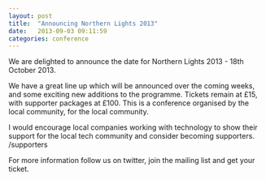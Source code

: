 ```yaml
---
layout: post
title:  "Announcing Northern Lights 2013"
date:   2013-09-03 09:11:59
categories: conference
---
```


We are delighted to announce the date for Northern Lights 2013 - 18th October 2013.

We have a great line up which will be announced over the coming weeks, and some exciting new additions to the programme. Tickets remain at £15, with supporter packages at £100. This is a conference organised by the local community, for the local community.

I would encourage local companies working with technology to show their support for the local tech community and consider becoming supporters. /supporters 

For more information follow us on twitter, join the mailing list and get your ticket.
